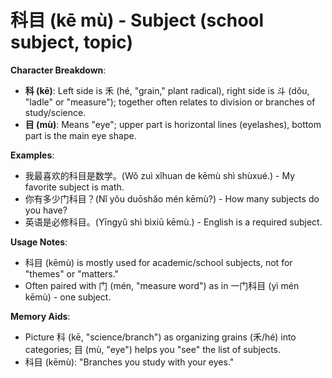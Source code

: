 # **科目 (kē mù) - Subject (school subject, topic)**

**Character Breakdown**:  
- **科 (kē)**: Left side is 禾 (hé, "grain," plant radical), right side is 斗 (dǒu, "ladle" or "measure"); together often relates to division or branches of study/science.  
- **目 (mù)**: Means "eye"; upper part is horizontal lines (eyelashes), bottom part is the main eye shape.

**Examples**:  
- 我最喜欢的科目是数学。(Wǒ zuì xǐhuan de kēmù shì shùxué.) - My favorite subject is math.  
- 你有多少门科目？(Nǐ yǒu duōshǎo mén kēmù?) - How many subjects do you have?  
- 英语是必修科目。(Yīngyǔ shì bìxiū kēmù.) - English is a required subject.

**Usage Notes**:  
- 科目 (kēmù) is mostly used for academic/school subjects, not for "themes" or "matters."  
- Often paired with 门 (mén, "measure word") as in 一门科目 (yì mén kēmù) - one subject.

**Memory Aids**:  
- Picture 科 (kē, "science/branch") as organizing grains (禾/hé) into categories; 目 (mù, "eye") helps you "see" the list of subjects.  
- 科目 (kēmù): "Branches you study with your eyes."